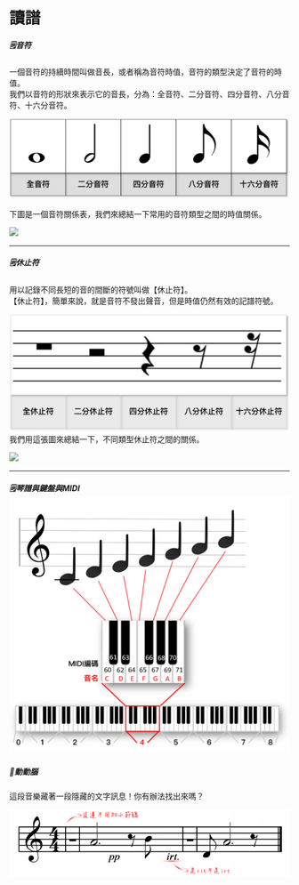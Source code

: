 # 讀譜

##### 🗒️音符

一個音符的持續時間叫做音長，或者稱為音符時值，音符的類型決定了音符的時值。  
我們以音符的形狀來表示它的音長，分為：全音符、二分音符、四分音符、八分音符、十六分音符。

![](/assets/電子樂-12.png)

下圖是一個音符關係表，我們來總結一下常用的音符類型之間的時值關係。

![](http://app.1tai.com/img/lesson11_261.png)

---

##### 🗒️休止符

用以記錄不同長短的音的間斷的符號叫做【休止符】。  
【休止符】，簡單來說，就是音符不發出聲音，但是時值仍然有效的記譜符號。

![](/assets/電子樂-13.png)我們用這張圖來總結一下，不同類型休止符之間的關係。

![](http://app.1tai.com/img/lesson13_481.png)

---

##### 🗒️琴譜與鍵盤與MIDI![](/assets/電子樂-5.png)

##### 🤔動動腦

這段音樂藏著一段隱藏的文字訊息！你有辦法找出來嗎？

![](/assets/電子樂-1.png)

